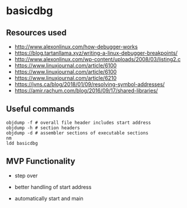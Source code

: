 # basicdbg

## Resources used
- http://www.alexonlinux.com/how-debugger-works
- https://blog.tartanllama.xyz/writing-a-linux-debugger-breakpoints/
- http://www.alexonlinux.com/wp-content/uploads/2008/03/listing2.c
- https://www.linuxjournal.com/article/6100
- https://www.linuxjournal.com/article/6100
- https://www.linuxjournal.com/article/6210
- https://jvns.ca/blog/2018/01/09/resolving-symbol-addresses/
- https://amir.rachum.com/blog/2016/09/17/shared-libraries/

## Useful commands
```
objdump -f # overall file header includes start address
objdump -h # section headers
objdump -d # assembler sections of executable sections
nm
ldd basicdbg
```

## MVP Functionality
- step over

- better handling of start address
- automatically start and main
